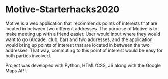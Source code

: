 # Motive-Starterhacks2020
Motive is a web application that recommends points of interests that are located in between two different addresses. The purpose of Motive is to make meeting up with a friend easier. User would input where they would want to go (Arcade, club, bar) and two addresses, and the application would bring up points of interest that are located in between the two addresses. That way, commuting to this point of interest would be easy for both parties involved.

Project was developed with Python, HTML/CSS, JS along with the Google Maps API.
